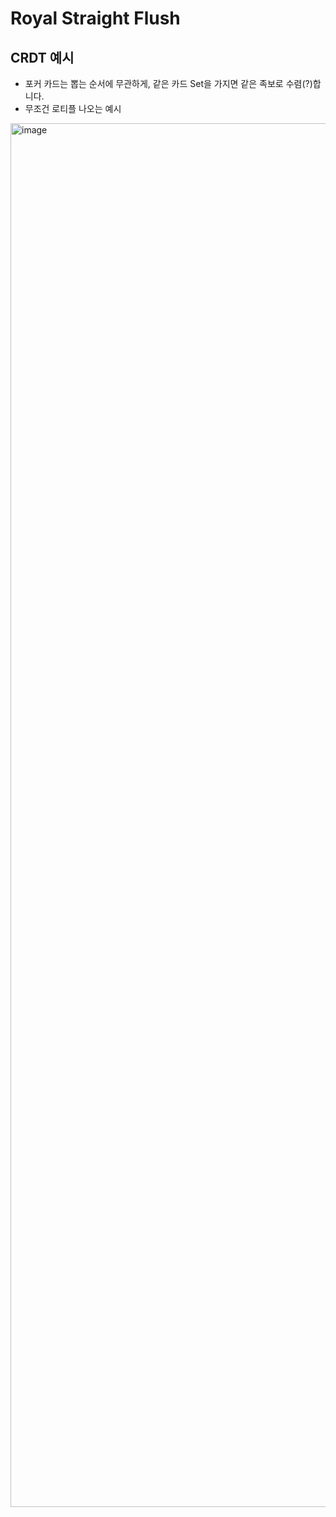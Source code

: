 # Royal Straight Flush
## CRDT 예시
- 포커 카드는 뽑는 순서에 무관하게, 같은 카드 Set을 가지면 같은 족보로 수렴(?)합니다.
- 무조건 로티플 나오는 예시

<img width="3420" height="2214" alt="image" src="https://github.com/user-attachments/assets/75602afe-4707-436f-bb0d-e295076a9186" />
